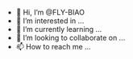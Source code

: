 - 👋 Hi, I’m @FLY-BIAO
- 👀 I’m interested in ...
- 🌱 I’m currently learning ...
- 💞️ I’m looking to collaborate on ...
- 📫 How to reach me ...

<!---
FLY-BIAO/FLY-BIAO is a ✨ special ✨ repository because its `README.md` (this file) appears on your GitHub profile.
You can click the Preview link to take a look at your changes.
--->
